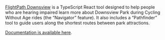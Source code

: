 [FlightPath Downsview](https://flightpath.ourgreenway.ca/) is a TypeScript React tool designed to help people who are hearing impaired learn more about Downsview Park during Cycling Without Age rides (the “Navigator” feature). It also includes a “Pathfinder” tool to guide users along the shortest routes between park attractions.

[Documentation is available here](https://brand.ourgreenway.ca/flightpath). 
